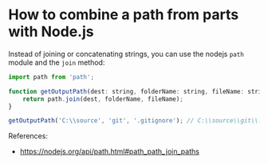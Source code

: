 # How to combine a path from parts with Node.js

Instead of joining or concatenating strings, you can use the nodejs `path` module and the `join` method:

```javascript
import path from 'path';

function getOutputPath(dest: string, folderName: string, fileName: string): string {
    return path.join(dest, folderName, fileName);
}

getOutputPath('C:\\source', 'git', '.gitignore'); // C:\\source\\git\\.gitignore
```

References:
* https://nodejs.org/api/path.html#path_path_join_paths